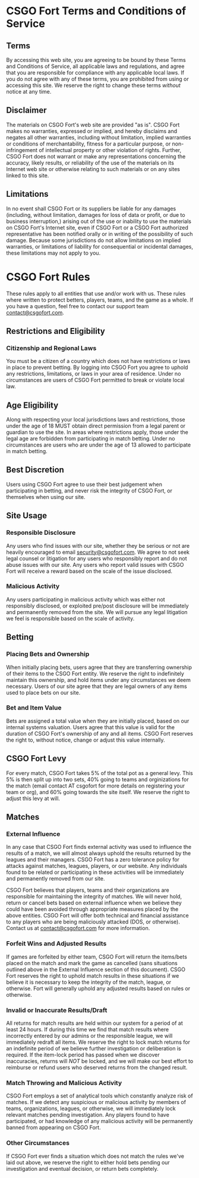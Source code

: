 # CSGO Fort Terms and Conditions of Service

## Terms
By accessing this web site, you are agreeing to be bound by these Terms and Conditions of Service, all applicable laws and regulations, and agree that you are responsible for compliance with any applicable local laws. If you do not agree with any of these terms, you are prohibited from using or accessing this site. We reserve the right to change these terms *without* notice at any time.

## Disclaimer
The materials on CSGO Fort's web site are provided "as is". CSGO Fort makes no warranties, expressed or implied, and hereby disclaims and negates all other warranties, including without limitation, implied warranties or conditions of merchantability, fitness for a particular purpose, or non-infringement of intellectual property or other violation of rights. Further, CSGO Fort does not warrant or make any representations concerning the accuracy, likely results, or reliability of the use of the materials on its Internet web site or otherwise relating to such materials or on any sites linked to this site.

## Limitations
In no event shall CSGO Fort or its suppliers be liable for any damages (including, without limitation, damages for loss of data or profit, or due to business interruption,) arising out of the use or inability to use the materials on CSGO Fort's Internet site, even if CSGO Fort or a CSGO Fort authorized representative has been notified orally or in writing of the possibility of such damage. Because some jurisdictions do not allow limitations on implied warranties, or limitations of liability for consequential or incidental damages, these limitations may not apply to you.


# CSGO Fort Rules
These rules apply to all entities that use and/or work with us. These rules where written to protect betters, players, teams, and the game as a whole. If you have a question, feel free to contact our support team contact@csgofort.com.

## Restrictions and Eligibility

### Citizenship and Regional Laws
You must be a citizen of a country which does not have restrictions or laws in place to prevent betting. By logging into CSGO Fort you agree to uphold any restrictions, limitations, or laws in your area of residence. Under no circumstances are users of CSGO Fort permitted to break or violate local law.

## Age Eligibility
Along with respecting your local jurisdictions laws and restrictions, those under the age of 18 MUST obtain direct permission from a legal parent or guardian to use the site. In areas where restrictions apply, those under the legal age are forbidden from participating in match betting. Under no circumstances are users who are under the age of 13 allowed to participate in match betting.

## Best Discretion
Users using CSGO Fort agree to use their best judgement when participating in betting, and never risk the integrity of CSGO Fort, or themselves when using our site.

## Site Usage

### Responsible Disclosure
Any users who find issues with our site, whether they be serious or not are heavily encouraged to email security@csgofort.com. We agree to not seek legal counsel or litigation for any users who responsibly report and do not abuse issues with our site. Any users who report valid issues with CSGO Fort will receive a reward based on the scale of the issue disclosed.

### Malicious Activity
Any users participating in malicious activity which was either not responsibly disclosed, or exploited pre/post disclosure will be immediately and permanently removed from the site. We will pursue any legal litigation we feel is responsible based on the scale of activity.

## Betting

### Placing Bets and Ownership
When initially placing bets, users agree that they are transferring ownership of their items to the CSGO Fort entity. We reserve the right to indefinitely maintain this ownership, and hold items under any circumstances we deem necessary. Users of our site agree that they are legal owners of any items used to place bets on our site.

### Bet and Item Value
Bets are assigned a total value when they are initially placed, based on our internal systems valuation. Users agree that this value is valid for the duration of CSGO Fort's ownership of any and all items. CSGO Fort reserves the right to, without notice, change or adjust this value internally.

## CSGO Fort Levy
For every match, CSGO Fort takes 5% of the total pot as a general levy. This 5% is then split up into two sets, 40% going to teams and orginizations for the match (email contact AT csgofort for more details on registering your team or org), and 60% going towards the site itself. We reserve the right to adjust this levy at will.

## Matches

### External Influence
In any case that CSGO Fort finds external activity was used to influence the results of a match, we will almost always uphold the results returned by the leagues and their managers. CSGO Fort has a zero tolerance policy for attacks against matches, leagues, players, or our website. Any individuals found to be related or participating in these activities will be immediately and permanently removed from our site.

CSGO Fort believes that players, teams and their organizations are responsible for maintaining the integrity of matches. We will never hold, return or cancel bets based on external influence when we believe they could have been avoided through appropriate measures placed by the above entities. CSGO Fort will offer both technical and financial assistance to any players who are being maliciously attacked (DOS, or otherwise). Contact us at contact@csgofort.com for more information.

### Forfeit Wins and Adjusted Results
If games are forfeited by either team, CSGO Fort will return the items/bets placed on the match and mark the game as cancelled (sans situations outlined above in the External Influence section of this document). CSGO Fort reserves the right to uphold match results in these situations if we believe it is necessary to keep the integrity of the match, league, or otherwise. Fort will generally uphold any adjusted results based on rules or otherwise.

### Invalid or Inaccurate Results/Draft
All returns for match results are held within our system for a period of at least 24 hours. If during this time we find that match results where incorrectly entered by our admins or the responsible league, we will immediately redraft all items. We reserve the right to lock match returns for an indefinite period of we believe further investigation or deliberation is required. If the item-lock period has passed when we discover inaccuracies, returns will *NOT* be locked, and we will make our best effort to reimburse or refund users who deserved returns from the changed result.

### Match Throwing and Malicious Activity
CSGO Fort employs a set of analytical tools which constantly analyze risk of matches. If we detect any suspicious or malicious activity by members of teams, organizations, leagues, or otherwise, we will immediately lock relevant matches pending investigation. Any players found to have participated, or had knowledge of any malicious activity will be permanently banned from appearing on CSGO Fort.

### Other Circumstances
If CSGO Fort ever finds a situation which does not match the rules we've laid out above, we reserve the right to either hold bets pending our investigation and eventual decision, or return bets completely.

